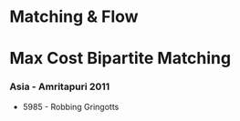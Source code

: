 # Matching & Flow

# Max Cost Bipartite Matching

### Asia - Amritapuri 2011
* 5985 - Robbing Gringotts
